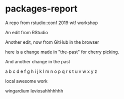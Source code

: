 # packages-report
A repo from rstudio::conf 2019 wtf workshop

An edit from RStudio

Another edit, now from GitHub in the browser



here is a change made in "the-past" for cherry picking.



And another change in the past

a b c d e f g h i j k l m n o p q r s t u v w x y z 

local awesome work

wingardium leviosahhhhhhh
